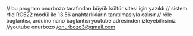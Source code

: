 // bu program onurbozo tarafından büyük kültür sitesi için yazıldı
// sistem rfid RC522 modül ile 13.56 anahtarlıkların tanıtılmasıyla calısır
// röle baglantısı, arduino nano baglantısı youtube adresinden izleyebilirsiniz
//youtube onurbozo
/onurbozo3@gmail.com 
